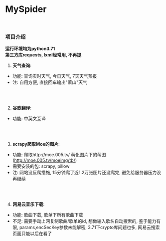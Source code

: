 # MySpider
</br>

### 项目介绍
**运行环境均为python3.71**
</br>
**第三方库requests, lxml经常用, 不再提**
1. **天气查询**:
- 功能: 查询实时天气, 今日天气, 7天天气预报
- 注: 自用方便, 直接回车输出"萧山"天气

</br>

<br>

2. **谷歌翻译**:
- 功能: 中英文互译

</br>

<br>

3. **scrapy爬取Moe的图片**:
- 功能: 爬取http://moe.005.tv/ 萌化图片下的萌图(http://moe.005.tv/moeimg/tb/)
- 需要安装的包: scrapy, pillow
- 注: 网站没反爬措施, 15分钟爬了近1.2万张图片还没爬完, 避免给服务器压力没再继续

</br>

<br>

4. **网易云音乐下载**:
- 功能: 歌曲下载, 歌单下所有歌曲下载
- 不足: 需要手动上网复制歌曲/歌单的id, 想做输入歌名自动搜索的, 鉴于能力有限, params,encSecKey参数未能解密, 3.71下crypto库问题也多, 网易云搜索页面只能以后在看了

</br>
